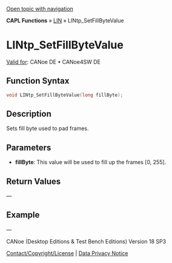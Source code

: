 [Open topic with navigation](../../../../../CANoeDEFamily.htm#Topics/CAPLFunctions/LIN/Functions/CAPLfunctionLINtpSetFillByteValue.md)

**CAPL Functions** » [LIN](../CAPLfunctionsLINOverview.md) » LINtp_SetFillByteValue

# LINtp_SetFillByteValue

[Valid for](../../../Shared/FeatureAvailability.md): CANoe DE • CANoe4SW DE

## Function Syntax

```c
void LINtp_SetFillByteValue(long fillByte);
```

## Description

Sets fill byte used to pad frames.

## Parameters

- **fillByte**: This value will be used to fill up the frames [0, 255].

## Return Values

—

## Example

—

CANoe (Desktop Editions & Test Bench Editions) Version 18 SP3

[Contact/Copyright/License](../../../Shared/ContactCopyrightLicense.md) | [Data Privacy Notice](https://www.vector.com/int/en/company/get-info/privacy-policy/)
